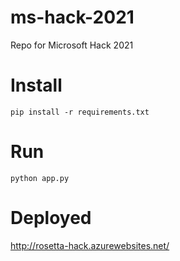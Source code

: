 # ms-hack-2021
Repo for Microsoft Hack 2021

# Install
`pip install -r requirements.txt`

# Run
`python app.py`

# Deployed
http://rosetta-hack.azurewebsites.net/